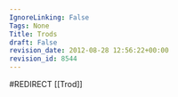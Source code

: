 ```yaml
---
IgnoreLinking: False
Tags: None
Title: Trods
draft: False
revision_date: 2012-08-28 12:56:22+00:00
revision_id: 8544
---
```


#REDIRECT [[Trod]]